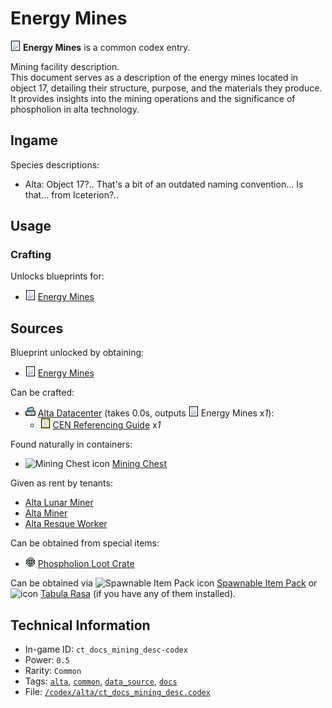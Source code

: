 # Energy Mines

<img src="https://raw.githubusercontent.com/Ceterai/Enternia/main/codex/alta/paper/short.png" alt="Energy Mines icon" loading="lazy" width="auto" height="16px"/> **Energy Mines** is a common codex entry.

Mining facility description.  
This document serves as a description of the energy mines located in object 17, detailing their structure, purpose, and the materials they produce. It provides insights into the mining operations and the significance of phospholion in alta technology.

## Ingame

Species descriptions:

- Alta: Object 17?.. That's a bit of an outdated naming convention... Is that... from Iceterion?..

## Usage

### Crafting

Unlocks blueprints for:

- <img src="https://raw.githubusercontent.com/Ceterai/Enternia/main/codex/alta/paper/short.png" alt="Energy Mines icon" loading="lazy" width="auto" height="16px"/> [Energy Mines](https://ceterai.github.io/MyEnternia/Wiki/EnergyMines)

## Sources

Blueprint unlocked by obtaining:

- <img src="https://raw.githubusercontent.com/Ceterai/Enternia/main/codex/alta/paper/short.png" alt="Energy Mines icon" loading="lazy" width="auto" height="16px"/> [Energy Mines](https://ceterai.github.io/MyEnternia/Wiki/EnergyMines)

Can be crafted:

- ![ ](https://raw.githubusercontent.com/Ceterai/Enternia/main/objects/alta/crafting/datacenter/icon.png) [Alta Datacenter](https://ceterai.github.io/MyEnternia/Wiki/AltaDatacenter) (takes 0.0s, outputs <img src="https://raw.githubusercontent.com/Ceterai/Enternia/main/codex/alta/paper/short.png" alt="Energy Mines icon" loading="lazy" width="auto" height="16px"/> Energy Mines x*1*):
  - <img src="https://raw.githubusercontent.com/Ceterai/Enternia/main/codex/alta/paper/title.png" alt="CEN Referencing Guide icon" loading="lazy" width="auto" height="16px"/> [CEN Referencing Guide](https://ceterai.github.io/MyEnternia/Wiki/CENReferencingGuide) x*1*

Found naturally in containers:

- <img src="https://starbounder.org/mediawiki/images/4/4f/Mining_Chest.png" alt="Mining Chest icon" loading="lazy" width="18px" height="12px"/> [Mining Chest](https://starbounder.org/Mining_Chest)

Given as rent by tenants:

- [Alta Lunar Miner](https://ceterai.github.io/MyEnternia/Wiki/AltaLunarMiner)
- [Alta Miner](https://ceterai.github.io/MyEnternia/Wiki/AltaMiner)
- [Alta Resque Worker](https://ceterai.github.io/MyEnternia/Wiki/AltaResqueWorker)

Can be obtained from special items:

- <img src="https://raw.githubusercontent.com/Ceterai/Enternia/main/items/active/alta/loot/biome/ct_phospholion_loot.png" alt="Phospholion Loot Crate icon" loading="lazy" width="auto" height="16px"/> [Phospholion Loot Crate](https://ceterai.github.io/MyEnternia/Wiki/PhospholionLootCrate)

Can be obtained via <img src="https://raw.githubusercontent.com/Silverfeelin/Starbound-SpawnableItemPack/master/interface/sip/iconSmall.png" alt="Spawnable Item Pack icon" width="18" height="14"/> [Spawnable Item Pack](https://steamcommunity.com/sharedfiles/filedetails/?id=733665104) or <img src="https://steamuserimages-a.akamaihd.net/ugc/263843960696222713/3EC9A7C005541F7D577EBCB8C5736B4EFC9973D6/" alt="icon" width="8" height="12"/> [Tabula Rasa](https://community.playstarbound.com/resources/the-tabula-rasa.3222/) (if you have any of them installed).

## Technical Information

- In-game ID: `ct_docs_mining_desc-codex`
- Power: `0.5`
- Rarity: `Common`
- Tags: [`alta`](https://ceterai.github.io/MyEnternia/Wiki/Tags/Alta), [`common`](https://ceterai.github.io/MyEnternia/Wiki/Tags/Common), [`data_source`](https://ceterai.github.io/MyEnternia/Wiki/Tags/DataSource), [`docs`](https://ceterai.github.io/MyEnternia/Wiki/Tags/Docs)
- File: [`/codex/alta/ct_docs_mining_desc.codex`](https://github.com/Ceterai/Enternia/blob/main/codex/alta/ct_docs_mining_desc.codex)
